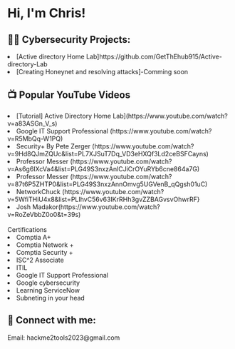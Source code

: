 <h1>Hi, I'm Chris! <br/>

<h2>👨‍💻 Cybersecurity Projects:</h2>

<li>[Active directory Home Lab]https://github.com/GetThEhub915/Active-directory-Lab<br>
<li>[Creating Honeynet and resolving attacks]-Comming soon

<h2>📺 Popular YouTube Videos</h2>
<li>[Tutorial] Active Directory Home Lab](https://www.youtube.com/watch?v=a83ASGn_V_s) <br>
<li>Google IT Support Professional (https://www.youtube.com/watch?v=R5MbQq-W1PQ)<br>
<li>Security+ By Pete Zerger (https://www.youtube.com/watch?v=9Hd8QJmZQUc&list=PL7XJSuT7Dq_VD3eHXQf3Ld2ceBSFCayns)<br>
<li>Professor Messer (https://www.youtube.com/watch?v=As6g6IXcVa4&list=PLG49S3nxzAnlCJiCrOYuRYb6cne864a7G)<br>
<li>Professor Messer (https://www.youtube.com/watch?v=87t6P5ZHTP0&list=PLG49S3nxzAnnOmvg5UGVenB_qQgsh01uC)<br>
<li>NetworkChuck (https://www.youtube.com/watch?v=5WfiTHiU4x8&list=PLIhvC56v63IKrRHh3gvZZBAGvsvOhwrRF}<br>
<li>Josh Madakor(https://www.youtube.com/watch?v=RoZeVbbZ0o0&t=39s)</li></li><br>


</h2> Certifications</h2><br>
<li>Comptia A+<br>
<li>Comptia Network +<br>
<li>Comptia Security +<br>
<li>ISC^2 Associate<br>
<li>ITIL<br>
<li>Google IT Support Professional 
<li>Google cybersecurity
<li>Learning ServiceNow
<li>Subneting in your head

  <h2> 🤳 Connect with me:</h2>
Email: hackme2tools2023@gmail.com<br>

[linkedin]: https://www.linkedin.com/feed/?lipi=urn%3Ali%3Apage%3Ad_flagship3_profile_view_base%3BoySj5Gy%2FR9qi4YxjmCFaGw%3D%3D
